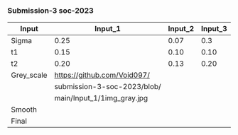 ### Submission-3 soc-2023

|Input      | Input_1                   | Input_2 | Input_3 |
|-----------|---------                  |---------|---------|
|Sigma      |0.25                       |0.07     |0.3      |
|t1         |0.15                       |0.10     |0.10     |
|t2         |0.20                       |0.13     |0.20     |
|Grey_scale |https://github.com/Void097/|
|           |submission-3-soc-2023/blob/|
|           |main/Input_1/1img_gray.jpg |
|Smooth     | 
|Final      |
